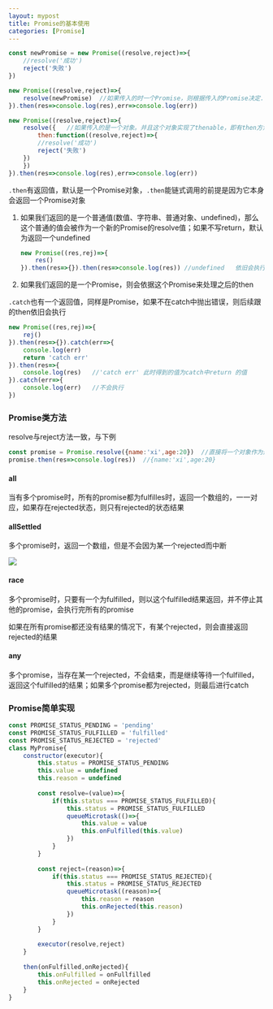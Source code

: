 ```yaml
---
layout: mypost
title: Promise的基本使用
categories: [Promise]
---
```



```js
const newPromise = new Promise((resolve,reject)=>{
    //resolve('成功')
    reject('失败')
})

new Promise((resolve,reject)=>{
    resolve(newPromise)  //如果传入的时一个Promise，则根据传入的Promise决定.then的执行
}).then(res=>console.log(res),err=>console.log(err))
```

```js
new Promise((resolve,reject)=>{
    resolve({   //如果传入的是一个对象。并且这个对象实现了thenable，即有then方法，则依据then的返回值决定后续then的执行
        then:function((resolve,reject)=>{
        //resolve('成功')
        reject('失败')
    })
    })
}).then(res=>console.log(res),err=>console.log(err))
```

`.then`有返回值，默认是一个Promise对象，`.then`能链式调用的前提是因为它本身会返回一个Promise对象

1. 如果我们返回的是一个普通值(数值、字符串、普通对象、undefined)，那么这个普通的值会被作为一个新的Promise的resolve值；如果不写return，默认为返回一个undefined

   ```js
   new Promise((res,rej)=>{
       res()
   }).then(res=>{}).then(res=>console.log(res)) //undefined   依旧会执行
   ```

2. 如果我们返回的是一个Promise，则会依据这个Promise来处理之后的then

`.catch`也有一个返回值，同样是Promise，如果不在catch中抛出错误，则后续跟的then依旧会执行

```js
new Promise((res,rej)=>{
    rej()
}).then(res=>{}).catch(err=>{
    console.log(err)
    return 'catch err'
}).then(res=>{
    console.log(res)   //'catch err' 此时得到的值为catch中return 的值
}).catch(err=>{
    console.log(err)   //不会执行
})
```

### Promise类方法

resolve与reject方法一致，与下例

```js
const promise = Promise.resolve({name:'xi',age:20})  //直接将一个对象作为返回值返回
promise.then(res=>console.log(res))  //{name:'xi',age:20}
```

#### all

当有多个promise时，所有的promise都为fulfilles时，返回一个数组的，一一对应，如果存在rejected状态，则只有rejected的状态结果

#### allSettled

多个promise时，返回一个数组，但是不会因为某一个rejected而中断

![](https://gitee.com/wenn0/picgo/raw/master/img/202210261920022.png)

#### race

多个promise时，只要有一个为fulfilled，则以这个fulfilled结果返回，并不停止其他的promise，会执行完所有的promise

如果在所有promise都还没有结果的情况下，有某个rejected，则会直接返回rejected的结果

#### any

多个promise，当存在某一个rejected，不会结束，而是继续等待一个fulfilled，返回这个fulfilled的结果；如果多个promise都为rejected，则最后进行catch

### Promise简单实现

```js
const PROMISE_STATUS_PENDING = 'pending'
const PROMISE_STATUS_FULFILLED = 'fulfilled'
const PROMISE_STATUS_REJECTED = 'rejected'
class MyPromise{
    constructor(executor){
        this.status = PROMISE_STATUS_PENDING
        this.value = undefined
        this.reason = undefined
        
        const resolve=(value)=>{
            if(this.status === PROMISE_STATUS_FULFILLED){
                this.status = PROMISE_STATUS_FULFILLED
                queueMicrotask(()=>{
                    this.value = value
                    this.onFulfilled(this.value)
                })
            }
        }
        
        const reject=(reason)=>{
            if(this.status === PROMISE_STATUS_REJECTED){
                this.status = PROMISE_STATUS_REJECTED
                queueMicrotask((reason)=>{
                    this.reason = reason
                    this.onRejected(this.reason)
                })
            }
        }
        
        executor(resolve,reject)
    }
    
    then(onFulfilled,onRejected){
        this.onFulfilled = onFullfilled
        this.onRejected = onRejected
    }
}
```

